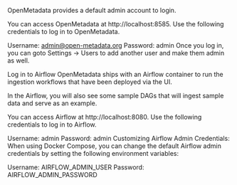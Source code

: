 OpenMetadata provides a default admin account to login.

You can access OpenMetadata at http://localhost:8585. Use the following credentials to log in to OpenMetadata.

Username: admin@open-metadata.org
Password: admin
Once you log in, you can goto Settings -> Users to add another user and make them admin as well.

Log in to Airflow
OpenMetadata ships with an Airflow container to run the ingestion workflows that have been deployed via the UI.

In the Airflow, you will also see some sample DAGs that will ingest sample data and serve as an example.

You can access Airflow at http://localhost:8080. Use the following credentials to log in to Airflow.

Username: admin
Password: admin
Customizing Airflow Admin Credentials:
When using Docker Compose, you can change the default Airflow admin credentials by setting the following environment variables:

Username: AIRFLOW_ADMIN_USER
Password: AIRFLOW_ADMIN_PASSWORD
